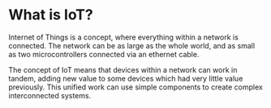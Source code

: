 # What is IoT?

Internet of Things is a concept, where everything within a network is connected. The network can be as large as the whole world, and as small as two microcontrollers connected via an ethernet cable.

The concept of IoT means that devices within a network can work in tandem, adding new value to some devices which had very little value previously. This unified work can use simple components to create complex interconnected systems.
